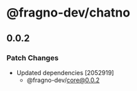 # @fragno-dev/chatno

## 0.0.2

### Patch Changes

- Updated dependencies [2052919]
  - @fragno-dev/core@0.0.2
